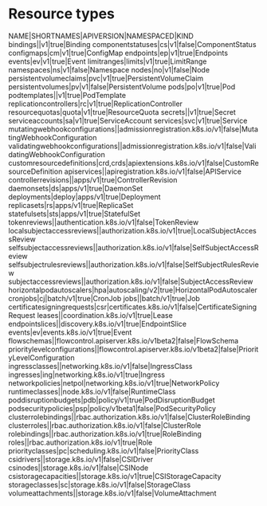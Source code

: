 # Resource types
NAME|SHORTNAMES|APIVERSION|NAMESPACED|KIND
bindings||v1|true|Binding
componentstatuses|cs|v1|false|ComponentStatus
configmaps|cm|v1|true|ConfigMap
endpoints|ep|v1|true|Endpoints
events|ev|v1|true|Event
limitranges|limits|v1|true|LimitRange
namespaces|ns|v1|false|Namespace
nodes|no|v1|false|Node
persistentvolumeclaims|pvc|v1|true|PersistentVolumeClaim
persistentvolumes|pv|v1|false|PersistentVolume
pods|po|v1|true|Pod
podtemplates||v1|true|PodTemplate
replicationcontrollers|rc|v1|true|ReplicationController
resourcequotas|quota|v1|true|ResourceQuota
secrets||v1|true|Secret
serviceaccounts|sa|v1|true|ServiceAccount
services|svc|v1|true|Service
mutatingwebhookconfigurations||admissionregistration.k8s.io/v1|false|MutatingWebhookConfiguration
validatingwebhookconfigurations||admissionregistration.k8s.io/v1|false|ValidatingWebhookConfiguration
customresourcedefinitions|crd,crds|apiextensions.k8s.io/v1|false|CustomResourceDefinition
apiservices||apiregistration.k8s.io/v1|false|APIService
controllerrevisions||apps/v1|true|ControllerRevision
daemonsets|ds|apps/v1|true|DaemonSet
deployments|deploy|apps/v1|true|Deployment
replicasets|rs|apps/v1|true|ReplicaSet
statefulsets|sts|apps/v1|true|StatefulSet
tokenreviews||authentication.k8s.io/v1|false|TokenReview
localsubjectaccessreviews||authorization.k8s.io/v1|true|LocalSubjectAccessReview
selfsubjectaccessreviews||authorization.k8s.io/v1|false|SelfSubjectAccessReview
selfsubjectrulesreviews||authorization.k8s.io/v1|false|SelfSubjectRulesReview
subjectaccessreviews||authorization.k8s.io/v1|false|SubjectAccessReview
horizontalpodautoscalers|hpa|autoscaling/v2|true|HorizontalPodAutoscaler
cronjobs|cj|batch/v1|true|CronJob
jobs||batch/v1|true|Job
certificatesigningrequests|csr|certificates.k8s.io/v1|false|CertificateSigningRequest
leases||coordination.k8s.io/v1|true|Lease
endpointslices||discovery.k8s.io/v1|true|EndpointSlice
events|ev|events.k8s.io/v1|true|Event
flowschemas||flowcontrol.apiserver.k8s.io/v1beta2|false|FlowSchema
prioritylevelconfigurations||flowcontrol.apiserver.k8s.io/v1beta2|false|PriorityLevelConfiguration
ingressclasses||networking.k8s.io/v1|false|IngressClass
ingresses|ing|networking.k8s.io/v1|true|Ingress
networkpolicies|netpol|networking.k8s.io/v1|true|NetworkPolicy
runtimeclasses||node.k8s.io/v1|false|RuntimeClass
poddisruptionbudgets|pdb|policy/v1|true|PodDisruptionBudget
podsecuritypolicies|psp|policy/v1beta1|false|PodSecurityPolicy
clusterrolebindings||rbac.authorization.k8s.io/v1|false|ClusterRoleBinding
clusterroles||rbac.authorization.k8s.io/v1|false|ClusterRole
rolebindings||rbac.authorization.k8s.io/v1|true|RoleBinding
roles||rbac.authorization.k8s.io/v1|true|Role
priorityclasses|pc|scheduling.k8s.io/v1|false|PriorityClass
csidrivers||storage.k8s.io/v1|false|CSIDriver
csinodes||storage.k8s.io/v1|false|CSINode
csistoragecapacities||storage.k8s.io/v1|true|CSIStorageCapacity
storageclasses|sc|storage.k8s.io/v1|false|StorageClass
volumeattachments||storage.k8s.io/v1|false|VolumeAttachment
